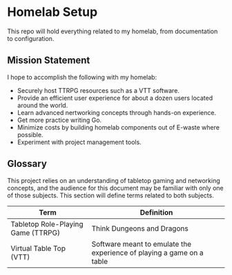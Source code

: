 # Homelab Setup

This repo will hold everything related to my homelab, from documentation to configuration.

## Mission Statement

I hope to accomplish the following with my homelab:

- Securely host TTRPG resources such as a VTT software.
- Provide an efficient user experience for about a dozen users located around the world.
- Learn advanced nertworking concepts through hands-on experience.
- Get more practice writing Go.
- Minimize costs by building homelab components out of E-waste where possible.
- Experiment with project management tools.

## Glossary

This project relies on an understanding of tabletop gaming and networking concepts, and the audience for this document may be familiar with only one of those subjects. This section will define terms related to both subjects.

| Term                               | Definition                                                            |
|------------------------------------|-----------------------------------------------------------------------|
| Tabletop Role-Playing Game (TTRPG) | Think Dungeons and Dragons                                            |
| Virtual Table Top (VTT)            | Software meant to emulate the experience of playing a game on a table |

